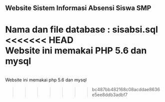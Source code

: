 ## Website Sistem Informasi Absensi Siswa SMP

Nama dan file database : sisabsi.sql
<<<<<<< HEAD
<br>Website ini memakai PHP 5.6 dan mysql
=======
<br>Website ini memakai php 5.6 dan mysql
>>>>>>> bc487bb482168c08acddae8636e5ee8ddb3adbf7
